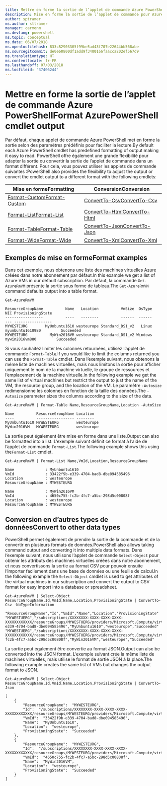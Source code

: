 ```yaml
---
title: Mettre en forme la sortie de l’applet de commande Azure PowerShell
description: Mise en forme la sortie de l’applet de commande pour Azure PowerShell.
author: sptramer
ms.author: sttramer
manager: carmonm
ms.devlang: powershell
ms.topic: conceptual
ms.date: 06/07/2018
ms.openlocfilehash: 833c82903305f99be5ad43f707e22644bb568abe
ms.sourcegitcommit: de0e60800df1add9f3400166faacca202ef567d9
ms.translationtype: HT
ms.contentlocale: fr-FR
ms.lasthandoff: 07/03/2018
ms.locfileid: "37406244"
---
```

# <a name="format-azurepowershell-cmdlet-output"></a><span data-ttu-id="6a5e8-103">Mettre en forme la sortie de l’applet de commande Azure PowerShell</span><span class="sxs-lookup"><span data-stu-id="6a5e8-103">Format AzurePowerShell cmdlet output</span></span>

<span data-ttu-id="6a5e8-104">Par défaut, chaque applet de commande Azure PowerShell met en forme la sortie selon des paramètres prédéfinis pour faciliter la lecture.</span><span class="sxs-lookup"><span data-stu-id="6a5e8-104">By default each Azure PowerShell cmdlet has predefined formatting of output making it easy to read.</span></span>  <span data-ttu-id="6a5e8-105">PowerShell offre également une grande flexibilité pour adapter la sortie ou convertir la sortie de l’applet de commande dans un format différent. Pour cela, vous pouvez utiliser les applets de commande suivantes :</span><span class="sxs-lookup"><span data-stu-id="6a5e8-105">PowerShell also provides the flexibility to adjust the output or convert the cmdlet output to a different format with the following cmdlets:</span></span>

| <span data-ttu-id="6a5e8-106">Mise en forme</span><span class="sxs-lookup"><span data-stu-id="6a5e8-106">Formatting</span></span>      | <span data-ttu-id="6a5e8-107">Conversion</span><span class="sxs-lookup"><span data-stu-id="6a5e8-107">Conversion</span></span>       |
|-----------------|------------------|
| [<span data-ttu-id="6a5e8-108">Format-Custom</span><span class="sxs-lookup"><span data-stu-id="6a5e8-108">Format-Custom</span></span>](/powershell/module/microsoft.powershell.utility/format-custom) | [<span data-ttu-id="6a5e8-109">ConvertTo-Csv</span><span class="sxs-lookup"><span data-stu-id="6a5e8-109">ConvertTo-Csv</span></span>](/powershell/module/microsoft.powershell.utility/convertto-csv)  |
| [<span data-ttu-id="6a5e8-110">Format-List</span><span class="sxs-lookup"><span data-stu-id="6a5e8-110">Format-List</span></span>](/powershell/module/microsoft.powershell.utility/format-list)   | [<span data-ttu-id="6a5e8-111">ConvertTo-Html</span><span class="sxs-lookup"><span data-stu-id="6a5e8-111">ConvertTo-Html</span></span>](/powershell/module/microsoft.powershell.utility/convertto-html) |
| [<span data-ttu-id="6a5e8-112">Format-Table</span><span class="sxs-lookup"><span data-stu-id="6a5e8-112">Format-Table</span></span>](/powershell/module/microsoft.powershell.utility/format-table)  | [<span data-ttu-id="6a5e8-113">ConvertTo-Json</span><span class="sxs-lookup"><span data-stu-id="6a5e8-113">ConvertTo-Json</span></span>](/powershell/module/microsoft.powershell.utility/convertto-json) |
| [<span data-ttu-id="6a5e8-114">Format-Wide</span><span class="sxs-lookup"><span data-stu-id="6a5e8-114">Format-Wide</span></span>](/powershell/module/microsoft.powershell.utility/format-wide)   | [<span data-ttu-id="6a5e8-115">ConvertTo-Xml</span><span class="sxs-lookup"><span data-stu-id="6a5e8-115">ConvertTo-Xml</span></span>](/powershell/module/microsoft.powershell.utility/convertto-xml)  |

## <a name="format-examples"></a><span data-ttu-id="6a5e8-116">Exemples de mise en forme</span><span class="sxs-lookup"><span data-stu-id="6a5e8-116">Format examples</span></span>

<span data-ttu-id="6a5e8-117">Dans cet exemple, nous obtenons une liste des machines virtuelles Azure créées dans notre abonnement par défaut.</span><span class="sxs-lookup"><span data-stu-id="6a5e8-117">In this example we get a list of Azure VMs in our default subscription.</span></span>  <span data-ttu-id="6a5e8-118">Par défaut, la commande `Get-AzureRmVM` présente la sortie sous forme de tableau.</span><span class="sxs-lookup"><span data-stu-id="6a5e8-118">The `Get-AzureRmVM` command defaults output into a table format.</span></span>

```azurepowershell-interactive
Get-AzureRmVM
```

```output
ResourceGroupName          Name   Location          VmSize  OsType              NIC ProvisioningState
-----------------          ----   --------          ------  ------              --- -----------------
MYWESTEURG        MyUnbuntu1610 westeurope Standard_DS1_v2   Linux myunbuntu1610980         Succeeded
MYWESTEURG          MyWin2016VM westeurope Standard_DS1_v2 Windows   mywin2016vm880         Succeeded
```

<span data-ttu-id="6a5e8-119">Si vous souhaitez limiter les colonnes retournées, utilisez l’applet de commande `Format-Table`.</span><span class="sxs-lookup"><span data-stu-id="6a5e8-119">If you would like to limit the columns returned you can use the `Format-Table` cmdlet.</span></span> <span data-ttu-id="6a5e8-120">Dans l’exemple suivant, nous obtenons la même liste de machines virtuelles, mais nous limitons la sortie pour afficher uniquement le nom de la machine virtuelle, le groupe de ressources et l’emplacement de la machine virtuelle.</span><span class="sxs-lookup"><span data-stu-id="6a5e8-120">In the following example we get the same list of virtual machines but restrict the output to just the name of the VM, the resource group, and the location of the VM.</span></span>  <span data-ttu-id="6a5e8-121">Le paramètre `-Autosize` redimensionne les colonnes en fonction de la taille des données.</span><span class="sxs-lookup"><span data-stu-id="6a5e8-121">The `-Autosize` parameter sizes the columns according to the size of the data.</span></span>

```azurepowershell-interactive
Get-AzureRmVM | Format-Table Name,ResourceGroupName,Location -AutoSize
```

```output
Name          ResourceGroupName Location
----          ----------------- --------
MyUnbuntu1610 MYWESTEURG        westeurope
MyWin2016VM   MYWESTEURG        westeurope
```

<span data-ttu-id="6a5e8-122">La sortie peut également être mise en forme dans une liste.</span><span class="sxs-lookup"><span data-stu-id="6a5e8-122">Output can also be formatted into a list.</span></span> <span data-ttu-id="6a5e8-123">L’exemple suivant définit ce format à l’aide de l’applet de commande `Format-List`.</span><span class="sxs-lookup"><span data-stu-id="6a5e8-123">The following example shows this using the`Format-List` cmdlet.</span></span>

```azurepowershell-interactive
Get-AzureRmVM | Format-List Name,VmId,Location,ResourceGroupName
```

```output
Name              : MyUnbuntu1610
VmId              : 33422f9b-e339-4704-bad8-dbe094585496
Location          : westeurope
ResourceGroupName : MYWESTEURG

Name              : MyWin2016VM
VmId              : 4650c755-fc2b-4fc7-a5bc-298d5c00808f
Location          : westeurope
ResourceGroupName : MYWESTEURG
```

## <a name="convert-to-other-data-types"></a><span data-ttu-id="6a5e8-124">Conversion en d’autres types de données</span><span class="sxs-lookup"><span data-stu-id="6a5e8-124">Convert to other data types</span></span>

<span data-ttu-id="6a5e8-125">PowerShell permet également de prendre la sortie de la commande et de la convertir en plusieurs formats de données.</span><span class="sxs-lookup"><span data-stu-id="6a5e8-125">PowerShell also allows taking command output and converting it into multiple data formats.</span></span> <span data-ttu-id="6a5e8-126">Dans l’exemple suivant, nous utilisons l’applet de commande `Select-Object` pour obtenir les attributs des machines virtuelles créées dans notre abonnement, et nous convertissons la sortie au format CSV pour pouvoir ensuite l’importer facilement dans une base de données ou une feuille de calcul.</span><span class="sxs-lookup"><span data-stu-id="6a5e8-126">In the following example the `Select-Object` cmdlet is used to get attributes of the virtual machines in our subscription and convert the output to CSV format for easy import into a database or spreadsheet.</span></span>

```azurepowershell-interactive
Get-AzureRmVM | Select-Object ResourceGroupName,Id,VmId,Name,Location,ProvisioningState | ConvertTo-Csv -NoTypeInformation
```

```output
"ResourceGroupName","Id","VmId","Name","Location","ProvisioningState"
"MYWESTUERG","/subscriptions/XXXXXXXX-XXXX-XXXX-XXXX-XXXXXXXXXXXX/resourceGroups/MYWESTUERG/providers/Microsoft.Compute/virtualMachines/MyUnbuntu1610","33422f9b-e339-4704-bad8-dbe094585496","MyUnbuntu1610","westeurope","Succeeded"
"MYWESTUERG","/subscriptions/XXXXXXXX-XXXX-XXXX-XXXX-XXXXXXXXXXXX/resourceGroups/MYWESTUERG/providers/Microsoft.Compute/virtualMachines/MyWin2016VM","4650c755-fc2b-4fc7-a5bc-298d5c00808f","MyWin2016VM","westeurope","Succeeded"
```

<span data-ttu-id="6a5e8-127">La sortie peut également être convertie au format JSON.</span><span class="sxs-lookup"><span data-stu-id="6a5e8-127">Output can also be converted into the JSON format.</span></span>  <span data-ttu-id="6a5e8-128">L’exemple suivant crée la même liste de machines virtuelles, mais utilise le format de sortie JSON à la place.</span><span class="sxs-lookup"><span data-stu-id="6a5e8-128">The following example creates the same list of VMs but changes the output format to JSON.</span></span>

```azurepowershell-interactive
Get-AzureRmVM | Select-Object ResourceGroupName,Id,VmId,Name,Location,ProvisioningState | ConvertTo-Json
```

```output
[
    {
        "ResourceGroupName":  "MYWESTEURG",
        "Id":  "/subscriptions/XXXXXXXX-XXXX-XXXX-XXXX-XXXXXXXXXXXX/resourceGroups/MYWESTEURG/providers/Microsoft.Compute/virtualMachines/MyUnbuntu1610",
        "VmId":  "33422f9b-e339-4704-bad8-dbe094585496",
        "Name":  "MyUnbuntu1610",
        "Location":  "westeurope",
        "ProvisioningState":  "Succeeded"
    },
    {
        "ResourceGroupName":  "MYWESTEURG",
        "Id":  "/subscriptions/XXXXXXXX-XXXX-XXXX-XXXX-XXXXXXXXXXXX/resourceGroups/MYWESTEURG/providers/Microsoft.Compute/virtualMachines/MyWin2016VM",
        "VmId":  "4650c755-fc2b-4fc7-a5bc-298d5c00808f",
        "Name":  "MyWin2016VM",
        "Location":  "westeurope",
        "ProvisioningState":  "Succeeded"
    }
]
```
